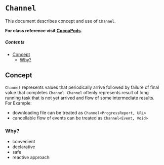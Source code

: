 # `Channel`
This document describes concept and use of `Channel`.

**For class reference visit [CocoaPods](http://cocoadocs.org/docsets/AsyncNinja/0.4.1/Classes/Channel.html).**

##### Contents
* [Concept](#concept)
	* [Why?](#why)

## Concept
`Channel` represents values that periodically arrive followed by failure of final value that completes `Channel`. `Channel` oftenly represents result of long running task that is not yet arrived and flow of some intermediate results. For Example:

* downloading file can be treated as `Channel<ProgressReport, URL>`
* cancellable flow of events can be treated as `Channel<Event, Void>`

### Why?
* convenient
* declarative
* safe
* reactive approach
